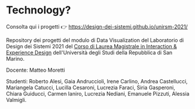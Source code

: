# Technology?
 Consolta qui i progetti 👉  <a href="https://design-dei-sistemi.github.io/unirsm-2021/">https://design-dei-sistemi.github.io/unirsm-2021/</a>

 Repository dei progetti del modulo di Data Visualization del Laboratorio di Design dei Sistemi 2021 del <a href="http://design.unirsm.sm/magistrale/presentazione/">Corso di Laurea Magistrale in Interaction & Experience Design</a> dell'Università degli Studi della Repubblica di San Marino. 
 
Docente: Matteo Moretti
 
Studenti:
 Roberto Alesi,
 Gaia Andruccioli,
 Irene Carlino,
 Andrea Castellucci,
 Mariangela Catucci,
 Lucilla Cesaroni,
 Lucrezia Faraci,
 Siria Gasperoni,
 Chiara Guiducci,
 Carmen Ianiro,
 Lucrezia Nediani,
 Emanuele Pizzuti,
 Alessia Valmigli.
 
